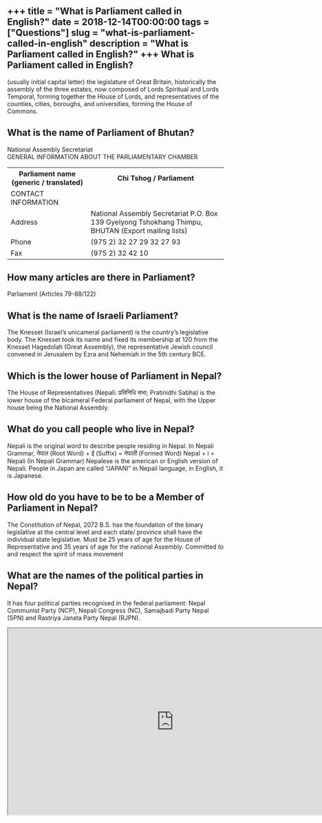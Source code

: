 +++
title = "What is Parliament called in English?"
date = 2018-12-14T00:00:00
tags = ["Questions"]
slug = "what-is-parliament-called-in-english"
description = "What is Parliament called in English?"
+++
What is Parliament called in English?
-------------------------------------

(usually initial capital letter) the legislature of Great Britain, historically the assembly of the three estates, now composed of Lords Spiritual and Lords Temporal, forming together the House of Lords, and representatives of the counties, cities, boroughs, and universities, forming the House of Commons.

What is the name of Parliament of Bhutan?
-----------------------------------------

National Assembly Secretariat  
GENERAL INFORMATION ABOUT THE PARLIAMENTARY CHAMBER

<table><tr><th>Parliament name (generic / translated)</th><th>Chi Tshog / Parliament</th></tr><tr><td>CONTACT INFORMATION</td></tr><tr><td>Address</td><td>National Assembly Secretariat P.O. Box 139 Gyelyong Tshokhang Thimpu, BHUTAN (Export mailing lists)</td></tr><tr><td>Phone</td><td>(975 2) 32 27 29 32 27 93</td></tr><tr><td>Fax</td><td>(975 2) 32 42 10</td></tr></table>

How many articles are there in Parliament?
------------------------------------------

Parliament (Articles 79-88/122)

What is the name of Israeli Parliament?
---------------------------------------

The Knesset (Israel’s unicameral parliament) is the country’s legislative body. The Knesset took its name and fixed its membership at 120 from the Knesset Hagedolah (Great Assembly), the representative Jewish council convened in Jerusalem by Ezra and Nehemiah in the 5th century BCE.

Which is the lower house of Parliament in Nepal?
------------------------------------------------

The House of Representatives (Nepali: प्रतिनिधि सभा; Pratinidhi Sabha) is the lower house of the bicameral Federal parliament of Nepal, with the Upper house being the National Assembly.

What do you call people who live in Nepal?
------------------------------------------

Nepali is the original word to describe people residing in Nepal. In Nepali Grammar, नेपाल (Root Word) + ई (Suffix) = नेपाली (Formed Word) Nepal + i = Nepali (In Nepali Grammar) Nepalese is the american or English version of Nepali. People in Japan are called “JAPANI” in Nepali language, in English, it is Japanese.

How old do you have to be to be a Member of Parliament in Nepal?
----------------------------------------------------------------

The Constitution of Nepal, 2072 B.S. has the foundation of the binary legislative at the central level and each state/ province shall have the individual state legislative. Must be 25 years of age for the House of Representative and 35 years of age for the national Assembly. Committed to and respect the spirit of mass movement

What are the names of the political parties in Nepal?
-----------------------------------------------------

It has four political parties recognised in the federal parliament: Nepal Communist Party (NCP), Nepali Congress (NC), Samajbadi Party Nepal (SPN) and Rastriya Janata Party Nepal (RJPN).

<iframe allow="accelerometer; autoplay; clipboard-write; encrypted-media; gyroscope; picture-in-picture" allowfullscreen="" class="__youtube_prefs__  epyt-is-override  no-lazyload" data-no-lazy="1" data-origheight="433" data-origwidth="770" data-skipgform_ajax_framebjll="" height="433" id="_ytid_68671" loading="lazy" src="https://www.youtube.com/embed/JeZmY0daFoM?enablejsapi=1&autoplay=0&cc_load_policy=0&cc_lang_pref=&iv_load_policy=1&loop=0&modestbranding=0&rel=1&fs=1&playsinline=0&autohide=2&theme=dark&color=red&controls=1&" title="YouTube player" width="770"></iframe>